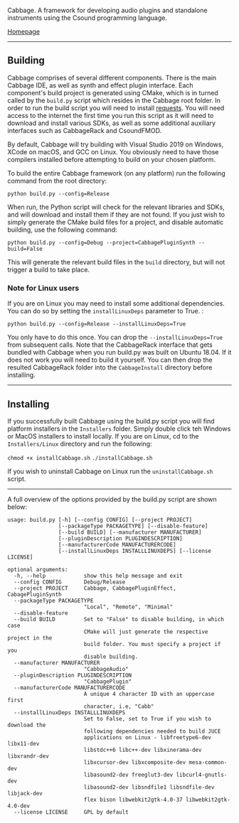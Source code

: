 
Cabbage. A framework for developing audio plugins and standalone instruments using the Csound programming language.  

[Homepage](http://cabbageaudio.com)

_______

## Building

Cabbage comprises of several different components. There is the main Cabbage IDE, as well as synth and effect plugin interface. Each component's build project is generated using CMake, which is in turned called by the `build.py` script which resides in the Cabbage root folder. In order to run the build script you will need to install [requests](https://pypi.org/project/requests/). You will need access to the internet the first time you run this script as it will need to download and install various SDKs, as well as some additional auxiliary interfaces such as CabbageRack and CsoundFMOD. 

By default, Cabbage will try building with Visual Studio 2019 on Windows, XCode on macOS, and GCC on Linux. You obviously need to have those compilers installed before attempting to build on your chosen platform.

To build the entire Cabbage framework (on any platform) run the following command from the root directory:

`python build.py --config=Release`

When run, the Python script will check for the relevant libraries and SDKs, and will download and install them if they are not found. If you just wish to simply generate the CMake build files for a project, and disable automatic building, use the following command:

`python build.py --config=Debug --project=CabbagePluginSynth --build=False`

This will generate the relevant build files in the `build` directory, but will not trigger a build to take place.

### Note for Linux users

If you are on Linux you may need to install some additional dependencies. You can do so by setting the `installLinuxDeps` parameter to True. :

`python build.py --config=Release --installLinuxDeps=True`

You only have to do this once. You can drop the `--installLinuxDeps=True` from subsequent calls. Note that the CabbageRack interface that gets bundled with Cabbage when you run build.py was built on Ubuntu 18.04. If it does not work you will need to build it yourself. You can then drop the resulted CabbageRack folder into the `CabbageInstall` directory before installing. 

_______

## Installing

If you successfully built Cabbage using the build.py script you will find platform installers in the `Installers` folder. Simply double click teh Windows or MacOS installers to install locally. If you are on Linux, cd to the `Installers/Linux` directory and run the following:

`chmod +x installCabbage.sh`
`./installCabbage.sh`

If you wish to uninstall Cabbage on Linux run the `uninstallCabbage.sh` script. 

_______

A full overview of the options provided by the build.py script are shown below:

```
usage: build.py [-h] [--config CONFIG] [--project PROJECT]
                [--packageType PACKAGETYPE] [--disable-feature]
                [--build BUILD] [--manufacturer MANUFACTURER]
                [--pluginDescription PLUGINDESCRIPTION]
                [--manufacturerCode MANUFACTURERCODE]
                [--installLinuxDeps INSTALLLINUXDEPS] [--license LICENSE]

optional arguments:
  -h, --help            show this help message and exit
  --config CONFIG       Debug/Release
  --project PROJECT     Cabbage, CabbagePluginEffect, CabagePluginSynth
  --packageType PACKAGETYPE
                        "Local", "Remote", "Minimal"
  --disable-feature
  --build BUILD         Set to "False" to disable building, in which case
                        CMake will just generate the respective project in the
                        build folder. You must specify a project if you
                        disable building.
  --manufacturer MANUFACTURER
                        "CabbageAudio"
  --pluginDescription PLUGINDESCRIPTION
                        "CabbagePlugin"
  --manufacturerCode MANUFACTURERCODE
                        A unique 4 character ID with an uppercase first
                        character, i.e, "Cabb"
  --installLinuxDeps INSTALLLINUXDEPS
                        Set to False, set to True if you wish to download the
                        following dependencies needed to build JUCE
                        applications on Linux - libfreetype6-dev libx11-dev
                        libstdc++6 libc++-dev libxinerama-dev libxrandr-dev
                        libxcursor-dev libxcomposite-dev mesa-common-dev
                        libasound2-dev freeglut3-dev libcurl4-gnutls-dev
                        libasound2-dev libsndfile1 libsndfile-dev libjack-dev
                        flex bison libwebkit2gtk-4.0-37 libwebkit2gtk-4.0-dev
  --license LICENSE     GPL by default
```